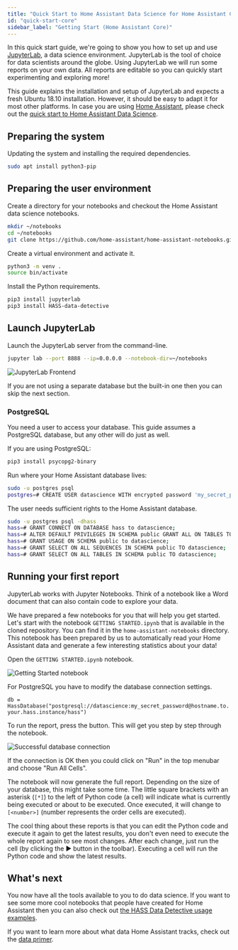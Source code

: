 ```yaml
---
title: "Quick Start to Home Assistant Data Science for Home Assistant Core users"
id: "quick-start-core"
sidebar_label: "Getting Start (Home Assistant Core)"
---
```


In this quick start guide, we're going to show you how to set up and use [JupyterLab](https://jupyterlab.readthedocs.io/en/stable/), a data science environment. JupyterLab is the tool of choice for data scientists around the globe. Using JupyterLab we will run some reports on your own data. All reports are editable so you can quickly start experimenting and exploring more!

This guide explains the installation and setup of JupyterLab and expects a fresh Ubuntu 18.10 installation. However, it should be easy to adapt it for most other platforms. In case you are using [Home Assistant](https://www.home-assistant.io/getting-started/), please check out the [quick start to Home Assistant Data Science](/docs/quick-start).

## Preparing the system

Updating the system and installing the required dependencies.

```bash
sudo apt install python3-pip
```

## Preparing the user environment

Create a directory for your notebooks and checkout the Home Assistant data science notebooks.

```bash
mkdir ~/notebooks
cd ~/notebooks
git clone https://github.com/home-assistant/home-assistant-notebooks.git
```

Create a virtual environment and activate it.

```bash
python3 -m venv .
source bin/activate
```

Install the Python requirements.

```bash
pip3 install jupyterlab
pip3 install HASS-data-detective
```

## Launch JupyterLab

Launch the JupyterLab server from the command-line.

```bash
jupyter lab --port 8888 --ip=0.0.0.0 --notebook-dir=~/notebooks
```

<img
  src='/img/getting-started/initial-view.png'
  alt='JupyterLab Frontend'
/>

If you are not using a separate database but the built-in one then you can skip the next section.

### PostgreSQL

You need a user to access your database. This guide assumes a PostgreSQL database, but any other will do just as well.

If you are using PostgreSQL:

```bash
pip3 install psycopg2-binary
```

Run where your Home Assistant database lives:

```bash
sudo -u postgres psql
postgres=# CREATE USER datascience WITH encrypted password 'my_secret_password';
```

The user needs sufficient rights to the Home Assistant database.

```bash
sudo -u postgres psql -dhass
hass=# GRANT CONNECT ON DATABASE hass to datascience;
hass=# ALTER DEFAULT PRIVILEGES IN SCHEMA public GRANT ALL ON TABLES TO datascience;
hass=# GRANT USAGE ON SCHEMA public to datascience;
hass=# GRANT SELECT ON ALL SEQUENCES IN SCHEMA public TO datascience;
hass=# GRANT SELECT ON ALL TABLES IN SCHEMA public TO datascience;
```

## Running your first report

JupyterLab works with Jupyter Notebooks. Think of a notebook like a Word document that can also contain code to explore your data.

We have prepared a few notebooks for you that will help you get started. Let's start with the notebook `GETTING STARTED.ipynb` that is available in the cloned repository. You can find it in the `home-assistant-notebooks` directory. This notebook has been prepared by us to automatically read your Home Assistant data and generate a few interesting statistics about your data!

Open the `GETTING STARTED.ipynb` notebook.

<img
  src='/img/getting-started/getting-started-notebook.png'
  alt='Getting Started notebook'
/>

For PostgreSQL you have to modify the database connection settings.

`db = HassDatabase("postgresql://datascience:my_secret_password@hostname.to.your.hass.instance/hass")`

To run the report, press the  button. This will get you step by step through the notebook.

<img
  src='/img/getting-started/database-connection.png'
  alt='Successful database connection'
/>

If the connection is OK then you could click on "Run" in the top menubar and choose "Run All Cells".

The notebook will now generate the full report. Depending on the size of your database, this might take some time. The little square brackets with an asterisk (`[*]`) to the left of Python code (a cell) will indicate what is currently being executed or about to be executed. Once executed, it will change to `[<number>]` (number represents the order cells are executed).

The cool thing about these reports is that you can edit the Python code and execute it again to get the latest results, you don't even need to execute the whole report again to see most changes. After each change, just run the cell (by clicking the ▶️ button in the toolbar). Executing a cell will run the Python code and show the latest results.

## What's next

You now have all the tools available to you to do data science. If you want to see some more cool notebooks that people have created for Home Assistant then you can also check out [the HASS Data Detective usage examples](https://github.com/robmarkcole/HASS-data-detective#simple-query).

If you want to learn more about what data Home Assistant tracks, check out the [data primer](data_index.md).
